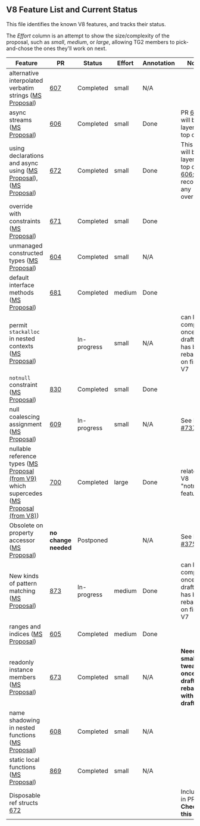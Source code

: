 ## V8 Feature List and Current Status

This file identifies the known V8 features, and tracks their status.

The *Effort* column is an attempt to show the size/complexity of the proposal, such as *small*, *medium*, or *large*, allowing TG2 members to pick-and-chose the ones they'll work on next.

Feature | PR | Status | Effort | Annotation | Notes
------- | -- | ------ | ------ | ---------- | ------
alternative interpolated verbatim strings ([MS Proposal](https://github.com/dotnet/csharplang/blob/main/proposals/csharp-8.0/alternative-interpolated-verbatim.md)) | [607](https://github.com/dotnet/csharpstandard/pull/607) | Completed | small | N/A |
async streams ([MS Proposal](https://github.com/dotnet/csharplang/blob/main/proposals/csharp-8.0/async-streams.md)) | [606](https://github.com/dotnet/csharpstandard/pull/606) | Completed | small | Done | PR [672](https://github.com/dotnet/csharpstandard/pull/672) will be layered on top of this
using declarations and async using ([MS Proposal](https://github.com/dotnet/csharplang/blob/main/proposals/csharp-8.0/using.md)), ([MS Proposal](https://github.com/dotnet/csharplang/blob/main/proposals/csharp-8.0/async-using.md)) | [672](https://github.com/dotnet/csharpstandard/pull/672) | Completed | small |  Done | This PR will be layered on top of PR [606](https://github.com/dotnet/csharpstandard/pull/606); reconcile any overlap
override with constraints ([MS Proposal](https://github.com/dotnet/csharplang/blob/main/proposals/csharp-8.0/constraints-in-overrides.md)) | [671](https://github.com/dotnet/csharpstandard/pull/671) | Completed | small |  Done |
unmanaged constructed types ([MS Proposal](https://github.com/dotnet/csharplang/blob/main/proposals/csharp-8.0/constructed-unmanaged.md)) | [604](https://github.com/dotnet/csharpstandard/pull/604) | Completed | small | N/A |
default interface methods ([MS Proposal](https://github.com/dotnet/csharplang/blob/main/proposals/csharp-8.0/default-interface-methods.md)) | [681](https://github.com/dotnet/csharpstandard/pull/681) | Completed | medium |  Done |
permit `stackalloc` in nested contexts ([MS Proposal](https://github.com/dotnet/csharplang/blob/main/proposals/csharp-8.0/nested-stackalloc.md)) |  | In-progress | small | N/A | can be completed once draft-V8 has been rebased on final V7
`notnull` constraint ([MS Proposal](https://github.com/dotnet/csharplang/blob/main/proposals/csharp-8.0/notnull-constraint.md)) | [830](https://github.com/dotnet/csharpstandard/pull/830) | Completed | small |  Done | 
null coalescing assignment ([MS Proposal](https://github.com/dotnet/csharplang/blob/main/proposals/csharp-8.0/null-coalescing-assignment.md)) | [609](https://github.com/dotnet/csharpstandard/pull/609) | In-progress | small |  N/A | See Issue [#737](https://github.com/dotnet/csharpstandard/issues/737)
nullable reference types ([MS Proposal (from V9)](https://github.com/dotnet/csharplang/blob/main/proposals/csharp-9.0/nullable-reference-types-specification.md) which supercedes ([MS Proposal (from V8)](https://github.com/dotnet/csharplang/blob/main/proposals/csharp-8.0/nullable-reference-types.md)) |[700](https://github.com/dotnet/csharpstandard/pull/700) | Completed | large  | Done | related to V8 "notnull" feature 
Obsolete on property accessor ([MS Proposal](https://github.com/dotnet/csharplang/blob/main/proposals/csharp-8.0/obsolete-accessor.md)) | **no change needed** | Postponed | | N/A | See Issue [#375](https://github.com/dotnet/csharpstandard/issues/375)
New kinds of pattern matching ([MS Proposal](https://github.com/dotnet/csharplang/blob/main/proposals/csharp-8.0/patterns.md)) | [873](https://github.com/dotnet/csharpstandard/pull/873) | In-progress | medium | Done | can be completed once draft-V8 has been rebased on final V7
ranges and indices ([MS Proposal](https://github.com/dotnet/csharplang/blob/main/proposals/csharp-8.0/ranges.md)) | [605](https://github.com/dotnet/csharpstandard/pull/605) | Completed | medium | Done |
readonly instance members ([MS Proposal](https://github.com/dotnet/csharplang/blob/main/proposals/csharp-8.0/readonly-instance-members.md)) | [673](https://github.com/dotnet/csharpstandard/pull/673) | Completed | small | N/A  | **Needs a small tweak once draft-v8 rebased with draft-v7**
name shadowing in nested functions ([MS Proposal](https://github.com/dotnet/csharplang/blob/main/proposals/csharp-8.0/shadowing-in-nested-functions.md)) | [608](https://github.com/dotnet/csharpstandard/pull/608) | Completed | small | N/A  |
static local functions ([MS Proposal](https://github.com/dotnet/csharplang/blob/main/proposals/csharp-8.0/static-local-functions.md)) | [869](https://github.com/dotnet/csharpstandard/pull/869)| Completed | small | N/A | 
Disposable ref structs [672](https://github.com/dotnet/csharpstandard/pull/672) | | | | | Included in PR [606](https://github.com/dotnet/csharpstandard/pull/606) **Check this**

